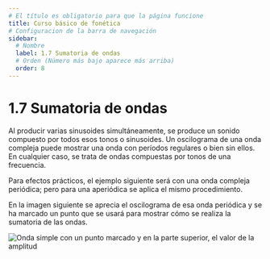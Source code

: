 ```yaml
---
# El título es obligatorio para que la página funcione
title: Curso básico de fonética
# Configuracion de la barra de navegación
sidebar:
  # Nombre
  label: 1.7 Sumatoria de ondas
  # Orden (Número más bajo aparece más arriba)
  order: 8
---
```

# 1.7 Sumatoria de ondas

Al producir varias sinusoides simultáneamente, se produce un sonido compuesto por todos esos tonos o sinusoides. Un oscilograma de una onda compleja puede mostrar una onda con períodos regulares o bien sin ellos. En cualquier caso, se trata de ondas compuestas por tonos de una frecuencia.

Para efectos prácticos, el ejemplo siguiente será con una onda compleja periódica; pero para una aperiódica se aplica el mismo procedimiento.

En la imagen siguiente se aprecia el oscilograma de esa onda periódica y se ha marcado un punto que se usará para mostrar cómo se realiza la sumatoria de las ondas.

![Onda simple con un punto marcado y en la parte superior, el valor de la amplitud](/imagenes/sumatoria_01.png)
